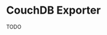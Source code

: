 # CouchDB Exporter

<!--
https://github.com/prometheus-community/helm-charts/tree/main/charts/prometheus-couchdb-exporter
-->

TODO
